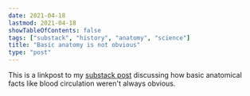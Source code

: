 ```yaml
---
date: 2021-04-18
lastmod: 2021-04-18
showTableOfContents: false
tags: ["substack", "history", "anatomy", "science"]
title: "Basic anatomy is not obvious"
type: "post"
---
```

This is a linkpost to my [substack post](https://lovkush.substack.com/p/basic-anatomy-is-not-obvious) discussing how basic anatomical facts like blood circulation weren't always obvious. 